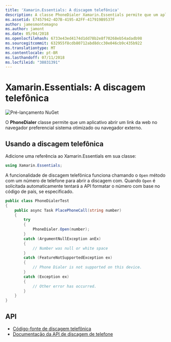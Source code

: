 ```yaml
---
title: 'Xamarin.Essentials: A discagem telefônica'
description: A classe PhoneDialer Xamarin.Essentials permite que um aplicativo abrir um link da web no navegador preferencial sistema otimizado ou navegador externo.
ms.assetid: E7457942-4D7B-4195-A2FF-417919B9537F
author: jamesmontemagno
ms.author: jamont
ms.date: 05/04/2018
ms.openlocfilehash: 6733e43ed4174d1dd78b2e8f70268eb54adadb98
ms.sourcegitcommit: 632955f8cdb80712abd8dcc30e046cb9c435b922
ms.translationtype: MT
ms.contentlocale: pt-BR
ms.lasthandoff: 07/11/2018
ms.locfileid: "38831391"
---
```

# <a name="xamarinessentials-phone-dialer"></a>Xamarin.Essentials: A discagem telefônica

![Pré-lançamento NuGet](~/media/shared/pre-release.png)

O **PhoneDialer** classe permite que um aplicativo abrir um link da web no navegador preferencial sistema otimizado ou navegador externo.

## <a name="using-phone-dialer"></a>Usando a discagem telefônica

Adicione uma referência ao Xamarin.Essentials em sua classe:

```csharp
using Xamarin.Essentials;
```

A funcionalidade de discagem telefônica funciona chamando o `Open` método com um número de telefone para abrir a discagem com. Quando `Open` é solicitada automaticamente tentará a API formatar o número com base no código de país, se especificado.

```csharp
public class PhoneDialerTest
{
    public async Task PlacePhoneCall(string number)
    {
        try
        {
            PhoneDialer.Open(number);
        }
        catch (ArgumentNullException anEx)
        {
            // Number was null or white space
        }
        catch (FeatureNotSupportedException ex)
        {
            // Phone Dialer is not supported on this device.
        }
        catch (Exception ex)
        {
            // Other error has occurred.
        }
    }
}
```

## <a name="api"></a>API

- [Código-fonte de discagem telefônica](https://github.com/xamarin/Essentials/tree/master/Xamarin.Essentials/PhoneDialer)
- [Documentação da API de discagem de telefone](xref:Xamarin.Essentials.PhoneDialer)

